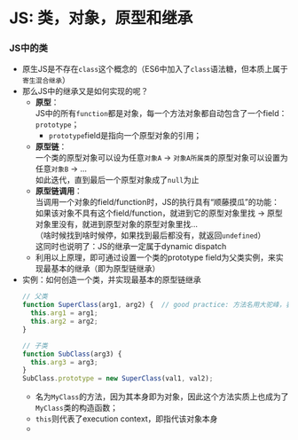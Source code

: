 # JS: 类，对象，原型和继承  

### JS中的类  
- 原生JS是不存在`class`这个概念的（ES6中加入了`class`语法糖，但本质上属于`寄生混合继承`）  
- 那么JS中的继承又是如何实现的呢？  
  - **原型**：  
    JS中的所有`function`都是对象，每一个方法对象都自动包含了一个field：`prototype`；  
    - `prototype`field是指向一个原型对象的引用；  
  - **原型链**：  
    一个类的原型对象可以设为任意`对象A` -> `对象A所属类`的原型对象可以设置为任意`对象B` -> ...  
    如此迭代，直到最后一个原型对象成了`null`为止  
  - **原型链调用**：  
    当调用一个对象的field/function时，JS的执行具有“顺藤摸瓜”的功能：  
    如果该对象不具有这个field/function，就进到它的原型对象里找 -> 原型对象里没有，就进到原型对象的原型对象里找...  
    （啥时候找到啥时候停，如果找到最后都没有，就返回`undefined`）  
    这同时也说明了：JS的继承一定属于dynamic dispatch  
  - 利用以上原理，即可通过设置一个类的prototype field为父类实例，来实现最基本的继承（即为原型链继承）  
- 实例：如何创造一个类，并实现最基本的原型链继承    
  ```javascript  
  // 父类
  function SuperClass(arg1, arg2) {  // good practice: 方法名用大驼峰，表示这是MyObject类的构造函数  
    this.arg1 = arg1;
    this.arg2 = arg2;
  }  
  
  // 子类
  function SubClass(arg3) {
    this.arg3 = arg3;
  }
  SubClass.prototype = new SuperClass(val1, val2);  
  ```
  - 名为`MyClass`的方法，因为其本身即为对象，因此这个方法实质上也成为了`MyClass`类的构造函数；  
  - `this`则代表了execution context，即指代该对象本身  
  - 
    
